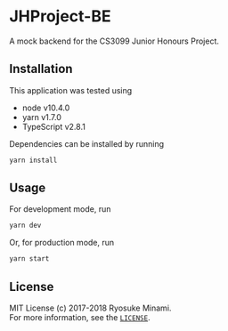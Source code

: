 # JHProject-BE

A mock backend for the CS3099 Junior Honours Project.

## Installation

This application was tested using

- node v10.4.0
- yarn v1.7.0
- TypeScript v2.8.1

Dependencies can be installed by running

```sh
yarn install
```

## Usage

For development mode, run

```sh
yarn dev
```

Or, for production mode, run

```sh
yarn start
```

## License

MIT License (c) 2017-2018 Ryosuke Minami. \
For more information, see the [`LICENSE`](./LICENSE).
